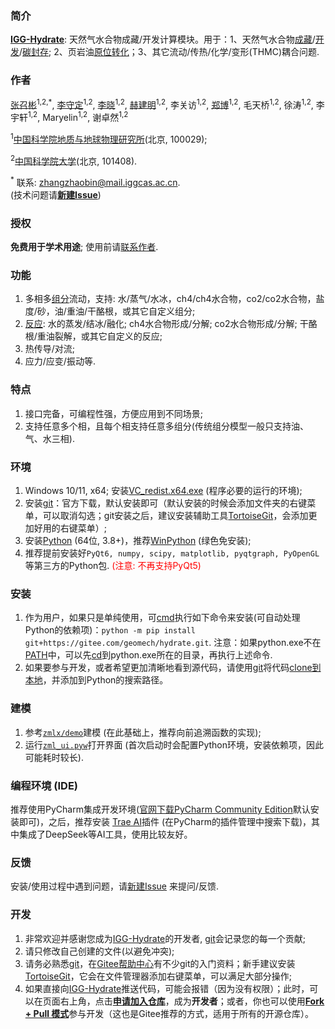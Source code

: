 ### 简介

[**IGG-Hydrate**](https://gitee.com/geomech/hydrate): 天然气水合物成藏/开发计算模块。用于：1、天然气水合物[成藏](https://doi.org/10.3390/w16192822)/[开发](https://doi.org/10.1016/j.apenergy.2024.122963)/[碳封存](https://doi.org/10.1021/acs.energyfuels.4c04288); 2、页岩油[原位转化](https://doi.org/10.1016/j.petsci.2024.05.025)；3、其它流动/传热/化学/变形(THMC)耦合问题.

### 作者

[张召彬](https://igg.cas.cn/sourcedb_igg_cas/cn/zjrck/201703/t20170306_4755492.html)<sup>1,2,*</sup>, [李守定](https://igg.cas.cn/sourcedb_igg_cas/cn/zjrck/201412/t20141218_4278784.html)<sup>1,2</sup>, [李晓](https://igg.cas.cn/sourcedb_igg_cas/cn/zjrck/200907/t20090713_2065538.html)<sup>1,2</sup>, [赫建明](https://igg.cas.cn/sourcedb_igg_cas/cn/zjrck/201203/t20120302_3448658.html)<sup>1,2</sup>, 李关访<sup>1,2</sup>, [郑博](https://igg.cas.cn/sourcedb_igg_cas/cn/zjrck/202303/t20230322_6706946.html)<sup>1,2</sup>, 毛天桥<sup>1,2</sup>, 徐涛<sup>1,2</sup>, 李宇轩<sup>1,2</sup>, Maryelin<sup>1,2</sup>, 谢卓然<sup>1,2</sup>

<sup>1</sup>[中国科学院地质与地球物理研究所](https://igg.cas.cn/)(北京, 100029);

<sup>2</sup>[中国科学院大学](https://www.ucas.ac.cn/)(北京, 101408).

<sup>*</sup>
联系: [zhangzhaobin@mail.iggcas.ac.cn](zhangzhaobin@mail.iggcas.ac.cn).   
(技术问题请[**新建Issue**](https://gitee.com/geomech/hydrate/issues/new))

### 授权

**免费用于学术用途**;
使用前请[联系作者](https://igg.cas.cn/sourcedb_igg_cas/cn/zjrck/201703/t20170306_4755492.html).

### 功能

1. 多相多[组分](https://gitee.com/geomech/hydrate/tree/master/zmlx/fluid)流动，支持: 水/蒸气/水冰，ch4/ch4水合物，co2/co2水合物，盐度/砂，油/重油/干酪根，或其它自定义组分;
2. [反应](https://gitee.com/geomech/hydrate/tree/master/zmlx/react): 水的蒸发/结冰/融化; ch4水合物形成/分解; co2水合物形成/分解; 干酪根/重油裂解，或其它自定义的反应;
3. 热传导/对流;
4. 应力/应变/振动等.

### 特点

1. 接口完备，可编程性强，方便应用到不同场景;
2. 支持任意多个相，且每个相支持任意多组分(传统组分模型一般只支持油、气、水三相).

### 环境

1. Windows 10/11, x64; 安装[VC_redist.x64.exe](https://gitee.com/geomech/hydrate/attach_files) (程序必要的运行的环境);
2. 安装[git](https://git-scm.com/)：官方下载，默认安装即可（默认安装的时候会添加文件夹的右键菜单，可以取消勾选；git安装之后，建议安装辅助工具[TortoiseGit](https://tortoisegit.org/)，会添加更加好用的右键菜单）;
3. 安装[Python](https://www.python.org/) (64位, 3.8+)，推荐[WinPython](https://gitee.com/geomech/hydrate/attach_files) (绿色免安装); 
4. 推荐提前安装好`PyQt6, numpy, scipy, matplotlib, pyqtgraph, PyOpenGL`等第三方的Python包. <span style="color:red">(注意: 不再支持PyQt5)</span>

### 安装

1. 作为用户，如果只是单纯使用，可[cmd](https://blog.csdn.net/qq_43546721/article/details/131536857)执行如下命令来安装(可自动处理Python的依赖项)：`python -m pip install git+https://gitee.com/geomech/hydrate.git`.
注意：如果python.exe不在[PATH](https://blog.csdn.net/flame_007/article/details/106401215)中，可以先[cd](https://blog.csdn.net/zdy219727/article/details/98605287)到python.exe所在的目录，再执行上述命令.
2. 如果要参与开发，或者希望更加清晰地看到源代码，请使用[git](https://git-scm.com/)将代码[clone到本地](https://gitee.com/help/articles/4111#article-header0)，并添加到Python的搜索路径。

### 建模

1. 参考[`zmlx/demo`](https://gitee.com/geomech/hydrate/tree/master/zmlx/demo)建模 (在此基础上，推荐向前追溯函数的实现);
2. 运行[`zml_ui.pyw`](https://gitee.com/geomech/hydrate/blob/master/zml_ui.pyw)打开界面 (首次启动时会配置Python环境，安装依赖项，因此可能耗时较长).

### 编程环境 (IDE)

推荐使用PyCharm集成开发环境([官网下载PyCharm Community Edition](https://www.jetbrains.com/pycharm/download)默认安装即可)，之后，推荐安装 [Trae AI](https://www.trae.com.cn/)插件 (在PyCharm的插件管理中搜索下载)，其中集成了DeepSeek等AI工具，使用比较友好。

### 反馈

安装/使用过程中遇到问题，请[新建Issue](https://gitee.com/geomech/hydrate/issues/new)
来提问/反馈.

### 开发

1. 非常欢迎并感谢您成为[IGG-Hydrate](https://gitee.com/geomech/hydrate)的开发者, [git](https://git-scm.com/)会记录您的每一个贡献;
2. 请只修改自己创建的文件(以避免冲突);
3. 请务必熟悉[git](https://git-scm.com/)，在[Gitee帮助中心](https://gitee.com/help#article-header0)有不少git的入门资料；新手建议安装[TortoiseGit](https://tortoisegit.org/)，它会在文件管理器添加右键菜单，可以满足大部分操作;
4. 如果直接向[IGG-Hydrate](https://gitee.com/geomech/hydrate)推送代码，可能会报错（因为没有权限）；此时，可以在页面右上角，点击[**申请加入仓库**](https://gitee.com/geomech/hydrate)，成为**开发者**；或者，你也可以使用[**Fork + Pull 模式**](https://help.gitee.com/base/pullrequest/Fork+Pull)参与开发（这也是Gitee推荐的方式，适用于所有的开源仓库）。

